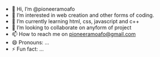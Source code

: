 - 👋 Hi, I’m @pioneeramoafo
- 👀 I’m interested in web creation and other forms of coding.
- 🌱 I’m currently learning html, css, javascript and c++
- 💞️ I’m looking to collaborate on anyform of project
- 📫 How to reach me on pioneeramoafo@gmail.com
- 😄 Pronouns: ...
- ⚡ Fun fact: ...

<!---
pioneeramoafo/pioneeramoafo is a ✨ special ✨ repository because its `README.md` (this file) appears on your GitHub profile.
You can click the Preview link to take a look at your changes.
--->
